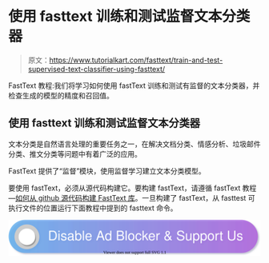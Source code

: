 # 使用 fasttext 训练和测试监督文本分类器

> 原文：<https://www.tutorialkart.com/fasttext/train-and-test-supervised-text-classifier-using-fasttext/>

FastText 教程:我们将学习如何使用 fastText 训练和测试有监督的文本分类器，并检查生成的模型的精度和召回值。

## 使用 fasttext 训练和测试监督文本分类器

文本分类是自然语言处理的重要任务之一，在解决文档分类、情感分析、垃圾邮件分类、推文分类等问题中有着广泛的应用。

FastText 提供了“监督”模块，使用监督学习建立文本分类模型。

要使用 fastText，必须从源代码构建它。要构建 fastText，请遵循 fastText 教程—[如何从 github 源代码构建 FastText 库](https://www.tutorialkart.com/fasttext/build-fasttext/)。一旦构建了 fastText，从 fasttest 可执行文件的位置运行下面教程中提到的 fasttext 命令。

[![](img/925da31b32d6bc3827932f6c8afb11bb.png)](https://www.tutorialkart.com/)